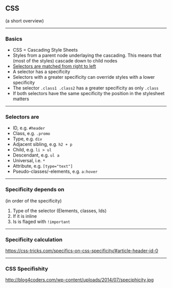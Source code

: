## CSS
(a short overview)

---
### Basics
* CSS = Cascading Style Sheets
* Styles from a parent node underlaying the cascading. This means that (most of the styles) cascade down to child nodes
* [Selectors are matched from right to left](http://stackoverflow.com/questions/5797014/why-do-browsers-match-css-selectors-from-right-to-left)
* A selector has a specificity
* Selectors with a greater specificity can override styles with a lower specificity
* The selector `.class1 .class2` has a greater specificity as only `.class`
* If both selectors have the same specificity the position in the stylesheet matters


---
### Selectors are
* ID, e.g. `#header`
* Class, e.g. `.promo`
* Type, e.g. `div`
* Adjacent sibling, e.g. `h2 + p`
* Child, e.g. `li > ul`
* Descendant, e.g. `ul a`
* Universal, i.e. `*`
* Attribute, e.g. `[type="text"]`
* Pseudo-classes/-elements, e.g. `a:hover`

---
### Specificity depends on
(in order of the specificity)

1. Type of the selector (Elements, classes, Ids)
1. If it is inline
1. Is is flaged with `!important`

---
### Specificity calculation
https://css-tricks.com/specifics-on-css-specificity/#article-header-id-0

---
### CSS Specifishity
http://blog4coders.com/wp-content/uploads/2014/07/speciphicity.jpg